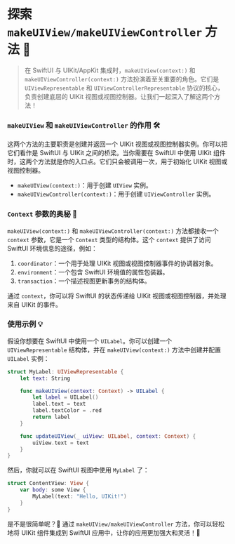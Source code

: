 ﻿# 探索 `makeUIView/makeUIViewController` 方法 🚀

> 在 SwiftUI 与 UIKit/AppKit 集成时，`makeUIView(context:)` 和 `makeUIViewController(context:)` 方法扮演着至关重要的角色。它们是 `UIViewRepresentable` 和 `UIViewControllerRepresentable` 协议的核心，负责创建底层的 UIKit 视图或视图控制器。让我们一起深入了解这两个方法！

### `makeUIView` 和 `makeUIViewController` 的作用 🛠️

这两个方法的主要职责是创建并返回一个 UIKit 视图或视图控制器实例。你可以把它们看作是 SwiftUI 与 UIKit 之间的桥梁。当你需要在 SwiftUI 中使用 UIKit 组件时，这两个方法就是你的入口点。它们只会被调用一次，用于初始化 UIKit 视图或视图控制器。

*   `makeUIView(context:)`：用于创建 `UIView` 实例。
*   `makeUIViewController(context:)`：用于创建 `UIViewController` 实例。

### `Context` 参数的奥秘 🔑

`makeUIView(context:)` 和 `makeUIViewController(context:)` 方法都接收一个 `context` 参数，它是一个 `Context` 类型的结构体。这个 `context` 提供了访问 SwiftUI 环境信息的途径，例如：

1.  `coordinator`：一个用于处理 UIKit 视图或视图控制器事件的协调器对象。
2.  `environment`：一个包含 SwiftUI 环境值的属性包装器。
3.  `transaction`：一个描述视图更新事务的结构体。

通过 `context`，你可以将 SwiftUI 的状态传递给 UIKit 视图或视图控制器，并处理来自 UIKit 的事件。

### 使用示例 💡

假设你想要在 SwiftUI 中使用一个 `UILabel`。你可以创建一个 `UIViewRepresentable` 结构体，并在 `makeUIView(context:)` 方法中创建并配置 `UILabel` 实例：

```swift
struct MyLabel: UIViewRepresentable {
    let text: String

    func makeUIView(context: Context) -> UILabel {
        let label = UILabel()
        label.text = text
        label.textColor = .red
        return label
    }

    func updateUIView(_ uiView: UILabel, context: Context) {
        uiView.text = text
    }
}
```

然后，你就可以在 SwiftUI 视图中使用 `MyLabel` 了：

```swift
struct ContentView: View {
    var body: some View {
        MyLabel(text: "Hello, UIKit!")
    }
}
```

是不是很简单呢？🎉 通过 `makeUIView/makeUIViewController` 方法，你可以轻松地将 UIKit 组件集成到 SwiftUI 应用中，让你的应用更加强大和灵活！💪



